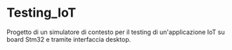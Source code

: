 # Testing_IoT
Progetto di un simulatore di contesto per il testing di un'applicazione IoT su board Stm32 e tramite interfaccia desktop. 
